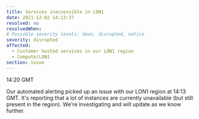 ```yaml
---
title: Services inaccessible in LON1
date: 2021-12-02 14:13:37
resolved: no
resolvedWhen:
# Possible severity levels: down, disrupted, notice
severity: disrupted
affected:
  - Customer hosted services in our LON1 region
  - Compute/LON1
section: issue
---
```


14:20 GMT

Our automated alerting picked up an issue with our LON1 region at 14:13 GMT. It's reporting that a lot of instances are currently unavailable (but still present in the region). We're investigating and will update as we know further.
